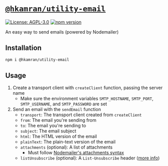 # [`@hkamran/utility-email`](https://www.npmjs.com/package/@hkamran/utility-email)

[![License: AGPL-3.0](https://img.shields.io/badge/License-AGPL3.0-green.svg)](../LICENSE.md)
[![npm version](https://badge.fury.io/js/%40hkamran%2Futility-email.svg)](https://badge.fury.io/js/%40hkamran%2Futility-email.svg)

An easy way to send emails (powered by Nodemailer)

## Installation

```bash
npm i @hkamran/utility-email
```

## Usage

1. Create a transport client with `createClient` function, passing the server name
    - Make sure the environment variables `SMTP_HOSTNAME`, `SMTP_PORT`, `SMTP_USERNAME`,
      and `SMTP_PASSWORD` are set
2. Send an email with the `sendEmail` function
    - `transport`: The transport client created from `createClient`
    - `from`: The email you're sending from
    - `to`: The email you're sending to
    - `subject`: The email subject
    - `html`: The HTML version of the email
    - `plainText`: The plain-text version of the email
    - `attachments` (optional): A list of attachments
      - Must follow [Nodemailer's attachments syntax](https://nodemailer.com/message/attachments/)
    - `listUnsubscribe` (optional): A `List-Unsubscribe` header ([more info](https://mailtrap.io/blog/list-unsubscribe-header/))
